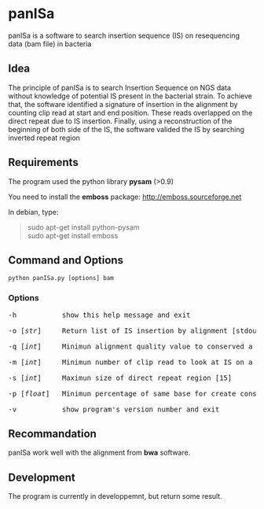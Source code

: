 # panISa
panISa is a software to search insertion sequence (IS) on resequencing data (bam file) in bacteria

## Idea
The principle of panISa is to search Insertion Sequence on NGS data without knowledge of potential IS present in the bacterial strain.
To achieve that, the software identified a signature of insertion in the alignment by counting clip read at start and end position. 
These reads overlapped on the direct repeat due to IS insertion.
Finally, using a reconstruction of the beginning of both side of the IS, the software valided the IS by searching inverted repeat region

## Requirements
The program used the python library **pysam** (>0.9)

You need to install the **emboss** package:
http://emboss.sourceforge.net

In debian, type:
> sudo apt-get install python-pysam<br />
> sudo apt-get install emboss 

## Command and Options
<pre><code>python panISa.py [options] bam</code></pre>

### Options
<pre>-h           show this help message and exit<br />
-o [<i>str</i>]     Return list of IS insertion by alignment [stdout]<br />
-q [<i>int</i>]     Minimun alignment quality value to conserved a clip read [20]<br />
-m [<i>int</i>]     Minimun number of clip read to look at IS on a position [5]<br />
-s [<i>int</i>]     Maximun size of direct repeat region [15]<br />
-p [<i>float</i>]   Minimun percentage of same base for create consensus [0.8]<br />
-v           show program's version number and exit<br /></pre>

## Recommandation
panISa work well with the alignment from **bwa** software.


## Development
The program is currently in developpemnt, but return some result.
